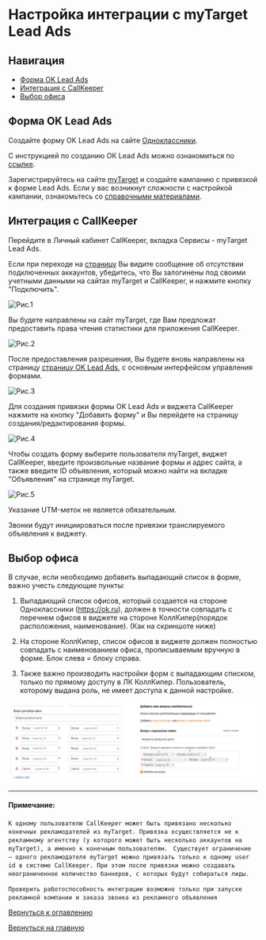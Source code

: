 # Настройка интеграции с myTarget Lead Ads 

## Навигация

* [Форма OK Lead Ads](#форма-ok-lead-ads)
* [Интеграция с CallKeeper](#интеграция-с-callkeeper)
* [Выбор офиса](#Выбор-офиса)

## Форма OK Lead Ads

Создайте форму OK Lead Ads на сайте [Одноклассники](ok.ru).

С инструкцией по созданию OK Lead Ads можно ознакомиться по [ссылке](https://insideok.ru/blog/instrukciya-kak-sozdat-reklamnoe-obyavlenie-lead-ads).

Зарегистрируйтесь на сайте [myTarget](https://target.my.com) и создайте кампанию с привязкой к форме Lead Ads. Если у вас возникнут сложности с настройкой кампании, ознакомьтесь со [справочными материалами](https://target.my.com/adv/help/).

## Интеграция с CallKeeper

Перейдите в Личный кабинет CallKeeper, вкладка Сервисы - myTarget Lead Ads.

Если при переходе на [страницу](https://callkeeper.ru/dashboard/ok.php) Вы видите сообщение об отсутствии подключенных аккаунтов, убедитесь, что Вы залогинены под своими учетными данными на сайтах myTarget и CallKeeper, и нажмите кнопку "Подключить".

![Рис.1](images/mytarget_1.png)

Вы будете направлены на сайт myTarget, где Вам предложат предоставить права чтения статистики для приложения CallKeeper.

![Рис.2](images/mytarget_2.png)

После предоставления разрешения, Вы будете вновь направлены на страницу [страницу OK Lead Ads](https://callkeeper.ru/dashboard/ok.php), с основным интерфейсом управления формами.

![Рис.3](images/mytarget_3.png)

Для создания привязки формы OK Lead Ads и виджета CallKeeper нажмите на кнопку "Добавить форму" и Вы перейдете на страницу создания/редактирования формы.

![Рис.4](images/mytarget_4.png)

Чтобы создать форму выберите пользователя myTarget, виджет CallKeeper, введите произвольные название формы и адрес сайта, а также введите ID объявления, который можно найти на вкладке "Объявления" на странице myTarget.

![Рис.5](images/mytarget_5.png)

Указание UTM-меток не является обязательным.

Звонки будут инициироваться после привязки транслируемого объявления к виджету.

## Выбор офиса

В случае, если необходимо добавить выпадающий список в форме, важно учесть следующие пункты:

1.	Выпадающий список офисов, который создается на стороне Одноклассники (https://ok.ru), должен в точности совпадать с перечнем офисов в виджете на стороне КоллКипер(порядок расположения, наименование). (Как на скриншоте ниже)

2.	На стороне КоллКипер, список офисов в виджете должен полностью совпадать с наименованием офиса, прописываемым вручную в форме. Блок слева = блоку справа.


3.	Также важно производить настройки форм с выпадающим списком, только по прямому доступу в ЛК КоллКипер. Пользователь, которому выдана роль, не имеет доступа к данной настройке.

![Рис.6](images/mytarget_6.png)

_______
#### Примечание:

`К одному пользователю CallKeeper может быть привязано несколько конечных рекламодателей из myTarget. Привязка осуществляется не к рекламному агентству (у которого может быть несколько аккаунтов на myTarget), а именно к конечным пользователям.`
`
Существует ограничение – одного рекламодателя myTarget можно привязать только к одному user id в системе CallKeeper. При этом после привязки можно создавать неограниченное количество баннеров, с которых будут собираться лиды.`

`Проверить работоспособность интеграции возможно только при запуске рекламной компании и заказа звонка из рекламного объявления`


[Вернуться к оглавлению](#навигация)

[Вернуться на главную](/README.md/#documentation)
